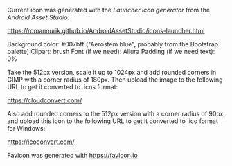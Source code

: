 Current icon was generated with the _Launcher icon generator_ from the
_Android Asset Studio_:

https://romannurik.github.io/AndroidAssetStudio/icons-launcher.html

Background color: #007bff ("Aerostem blue", probably from the Bootstrap
palette)
Clipart: brush
Font (if we need): Allura
Padding (if we need text): 0%

Take the 512px version, scale it up to 1024px and add rounded corners in
GIMP with a corner radius of 180px. Then upload the image to the following
URL to get it converted to .icns format:

https://cloudconvert.com/

Also add rounded corners to the 512px version with a corner radius of 90px,
and upload this icon to the following URL to get it converted to .ico format
for Windows:

https://icoconvert.com/

Favicon was generated with https://favicon.io

